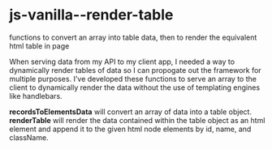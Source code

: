# js-vanilla--render-table
functions to convert an array into table data, then to render the equivalent html table in page

When serving data from my API to my client app, I needed a way to dynamically render tables of data so I can propogate out the framework for multiple purposes. I've developed these functions to serve an array to the client to dynamically render the data without the use of templating engines like handlebars.

<b>recordsToElementsData</b> will convert an array of data into a table object.
<b>renderTable</b> will render the data contained within the table object as an html element and append it to the given html node elements by id, name, and className.
